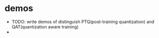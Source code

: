 # demos
- TODO: write demos of distinguish PTQ(post-training quantization) and QAT(quantization aware training)
- 
